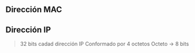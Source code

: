 ## Dirección MAC

## Dirección IP
> 32 bits cadad dirección IP
> Conformado por 4 octetos
> Octeto -> 8 bits
